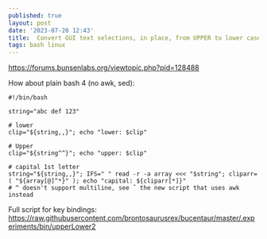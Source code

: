 ```yaml
---
published: true
layout: post
date: '2023-07-20 12:43'
title:  Convert GUI text selections, in place, from UPPER to lower case, etc
tags: bash linux 
---
```

<https://forums.bunsenlabs.org/viewtopic.php?pid=128488>

How about plain bash 4 (no awk, sed):

    #!/bin/bash

    string="abc def 123"

    # lower
    clip="${string,,}"; echo "lower: $clip"

    # Upper
    clip="${string^^}"; echo "upper: $clip"

    # capital 1st letter
    string="${string,,}"; IFS=" " read -r -a array <<< "$string"; cliparr=( "${array[@]^*}" ); echo "capital: ${cliparr[*]}"
    # ^ doesn't support multiline, see ˇ the new script that uses awk instead


Full script for key bindings:
<https://raw.githubusercontent.com/brontosaurusrex/bucentaur/master/.experiments/bin/upperLower2>

